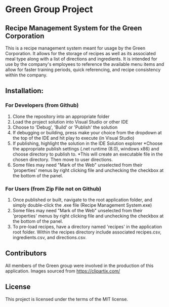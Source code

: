 # Green Group Project
## Recipe Management System for the Green Corporation



This is a recipe management system meant for usage by the Green Corporation. It allows for the storage of recipes as well as its associated meal type along with a list of directions and ingredients. It is intended for use by the company's employees to reference the available menu items and allow for faster training periods, quick referencing, and recipe consistency within the company. 

## Installation:
### For Developers (from Github)
1. Clone the repository into an appropriate folder
2. Load the project solution into Visual Studio or other IDE
3. Choose to 'Debug', 'Build' or 'Publish' the solution
4. If debugging or building, press make your choice from the dropdown at the top of the IDE and hit play to execute (in Visual Studio)
5. If publishing, highlight the solution in the IDE Solution explorer 
	*Choose the appropriate publish settings (.net runtime (8.0), windows x86) and choose directory to publish to. 
	*This will create an executable file in the chosen directory. Then move to user directions.
6. Some files may need "Mark of the Web" unselected from their 'properties' menus by right clicking file and unchecking the checkbox at the bottom of the panel.

### For Users (from Zip File not on Github)
1. Once published or built, navigate to the root application folder, and simply double-click the .exe file (Recipe Management System.exe)
2. Some files may need "Mark of the Web" unselected from their 'properties' menus by right clicking file and unchecking the checkbox at the bottom of the panel.
3. To pre-load recipes, have a directory named 'recipes' in the application root folder. Within the recipes directory include associated recipes.csv, ingredients.csv, and directions.csv.

## Contributors
All members of the Green group were involved in the production of this application.
Images sourced from https://clipartix.com/

## License
 This project is licensed under the terms of the MIT license.